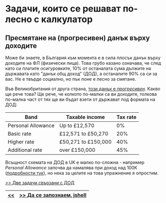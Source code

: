 Задачи, които се решават по-лесно с калкулатор
==============================================

Пресмятане на (прогресивен) данък върху доходите
------------------------------------------------

Може би знаете, в България към момента е в сила плосък данък върху доходите на ФЛ (физически лица).
Това грубо казано означава, че след като си платите осигуровките, 10% от останалата сума дължите на държавата като "данък общ доход" (ДОД), а останалите 90% са си за вас.
Не е твърде социално, но пък поне е лесно за смятане.

Във Великобритания от друга страна, [този данък е *прогресивен*][10]. Какво ще рече това?
Ще рече, че колкото по-малки са ви доходите, толкова по-малка част от тях ще ви бъдат взети от държават под формата на ДОД:

|       Band       |  Taxable income   |  Tax rate  |
|------------------|-------------------|------------|
|Personal Allowance| Up to £12,570     | 0%
|Basic rate        |£12,571 to £50,270 | 20%
|Higher rate       |£50,271 to £150,000| 40%
|Additional rate   |      over £150,000| 45%


Всъщност схемата на ДОД в UK е малко по-сложна - например _Personal Allowance_ започва да
намалява при доход над 100К ([подробности тук][20]), но нека за целите на това упражнение
я опростим.

[>> Две задачи свързани с ДОД](sx04.md)

|[<<](s03.md) | [>> Да се запознаем, jshell](s05.md)|
|--|--|

[10]: https://www.gov.uk/income-tax-rates
[20]: https://www.which.co.uk/money/tax/income-tax/tax-rates-and-allowances/
[30]: https://www.which.co.uk/money/tax/income-tax/tax-rates-and-allowances/income-tax-calculator-202223-av0q60j7yrj1#headline_1

